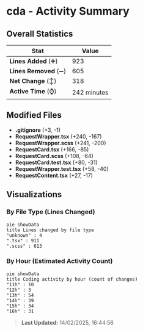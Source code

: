 # cda - Activity Summary 

## Overall Statistics

| Stat                   | Value                                                             |
| ---------------------- | ----------------------------------------------------------------- |
| **Lines Added** (➕)   | 923                                          |
| **Lines Removed** (➖) | 605                                        |
| **Net Change** (↕)    | 318                |
| **Active Time** (⌚)   | 242 minutes |


## Modified Files
- **.gitignore** (+3, -1)
- **RequestWrapper.tsx** (+240, -167)
- **RequestWrapper.scss** (+241, -200)
- **RequestCard.tsx** (+166, -85)
- **RequestCard.scss** (+108, -64)
- **RequestCard.test.tsx** (+80, -31)
- **RequestWrapper.test.tsx** (+58, -40)
- **RequestContent.tsx** (+27, -17)

## Visualizations

### By File Type (Lines Changed)

```mermaid
pie showData
title Lines changed by file type
"unknown" : 4
".tsx" : 911
".scss" : 613
```

### By Hour (Estimated Activity Count)

```mermaid
pie showData
title Coding activity by hour (count of changes)
"11h" : 10
"12h" : 3
"13h" : 54
"14h" : 39
"15h" : 34
"16h" : 31
```


> **Last Updated:** 14/02/2025, 16:44:56
